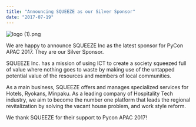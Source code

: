 ```yaml
---
title: "Announcing SQUEEZE as our Silver Sponsor"
date: "2017-07-19"
---
```


![logo (1).png](images/logo-1.png)

We are happy to announce SQUEEZE Inc as the latest sponsor for PyCon APAC 2017. They are our Silver Sponsor.

SQUEEZE Inc. has a mission of using ICT to create a society squeezed full of value where nothing goes to waste by making use of the untapped potential value of the resources and members of local communities.

As a main business, SQUEEZE offers and manages specialized services for Hotels, Ryokans, Minpaku. As a leading company of Hospitality Tech industry, we aim to become the number one platform that leads the regional revitalization by solving the vacant house problem, and work style reform.

We thank SQUEEZE for their support to Pycon APAC 2017!
